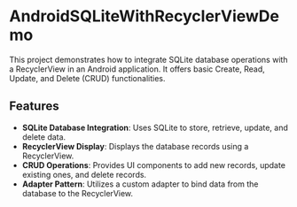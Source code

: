 # AndroidSQLiteWithRecyclerViewDemo

This project demonstrates how to integrate SQLite database operations with a RecyclerView in an Android application. It offers basic Create, Read, Update, and Delete (CRUD) functionalities.

## Features

- **SQLite Database Integration**: Uses SQLite to store, retrieve, update, and delete data.
- **RecyclerView Display**: Displays the database records using a RecyclerView.
- **CRUD Operations**: Provides UI components to add new records, update existing ones, and delete records.
- **Adapter Pattern**: Utilizes a custom adapter to bind data from the database to the RecyclerView.
